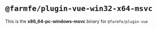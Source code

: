# `@farmfe/plugin-vue-win32-x64-msvc`

This is the **x86_64-pc-windows-msvc** binary for `@farmfe/plugin-vue`
